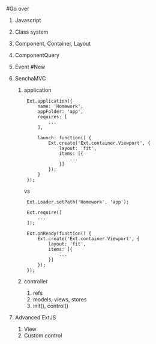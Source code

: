#Go over
1. Javascript
1. Class system
1. Component, Container, Layout
1. ComponentQuery
1. Event
#New
1. SenchaMVC
	1. application

			Ext.application({
				name: 'Homework',
				appFolder: 'app',
				requires: [
					...
				],

				launch: function() {
					Ext.create('Ext.container.Viewport', {
						layout: 'fit',
						items: [{
							...
						}]
					});
				}
			});

		vs

			Ext.Loader.setPath('Homework', 'app');

			Ext.require([
				...
			]);

			Ext.onReady(function() {
				Ext.create('Ext.container.Viewport', {
					layout: 'fit',
					items: [{
						...
					}]
				});
			});

	1. controller
		1. refs
		1. models, views, stores
		1. init(), control()

1. Advanced ExtJS
	1. View
	1. Custom control